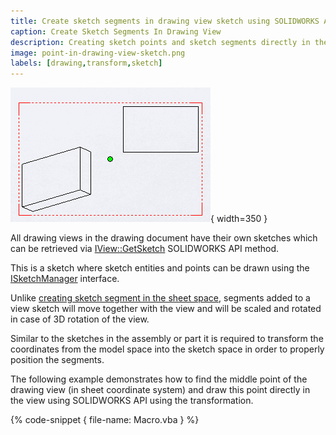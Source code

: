 ```yaml
---
title: Create sketch segments in drawing view sketch using SOLIDWORKS API
caption: Create Sketch Segments In Drawing View
description: Creating sketch points and sketch segments directly in the drawing view sketch area using SOLIDWORKS API
image: point-in-drawing-view-sketch.png
labels: [drawing,transform,sketch]
---
```

![Point created in the center of the drawing view](point-in-drawing-view-sketch.png){ width=350 }

All drawing views in the drawing document have their own sketches which can be retrieved via [IView::GetSketch](http://help.solidworks.com/2019/english/api/sldworksapi/solidworks.interop.sldworks~solidworks.interop.sldworks.iview~getsketch.html) SOLIDWORKS API method.

This is a sketch where sketch entities and points can be drawn using the [ISketchManager](http://help.solidworks.com/2019/english/api/draftsightapi/Interop.dsAutomation~Interop.dsAutomation.ISketchManager.html) interface.

Unlike [creating sketch segment in the sheet space](/solidworks-api/document/drawing/sheet-context-sketch/), segments added to a view sketch will move together with the view and will be scaled and rotated in case of 3D rotation of the view.

Similar to the sketches in the assembly or part it is required to transform the coordinates from the model space into the sketch space in order to properly position the segments.

The following example demonstrates how to find the middle point of the drawing view (in sheet coordinate system) and draw this point directly in the view using SOLIDWORKS API using the transformation.

{% code-snippet { file-name: Macro.vba } %}
